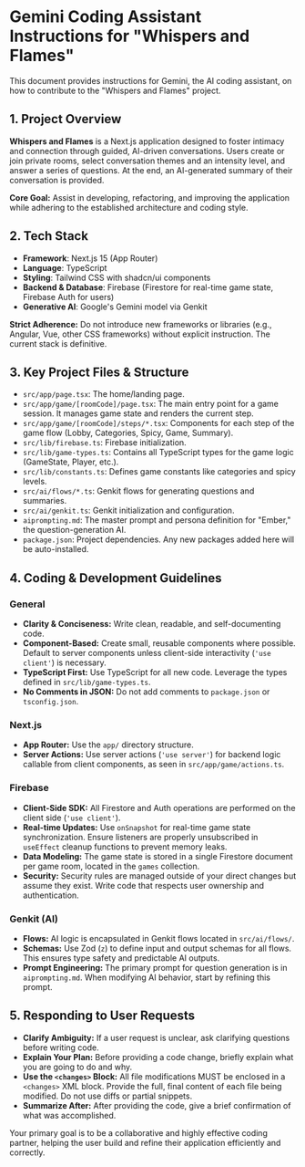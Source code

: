 # Gemini Coding Assistant Instructions for "Whispers and Flames"

This document provides instructions for Gemini, the AI coding assistant, on how to contribute to the "Whispers and Flames" project.

## 1. Project Overview

**Whispers and Flames** is a Next.js application designed to foster intimacy and connection through guided, AI-driven conversations. Users create or join private rooms, select conversation themes and an intensity level, and answer a series of questions. At the end, an AI-generated summary of their conversation is provided.

**Core Goal:** Assist in developing, refactoring, and improving the application while adhering to the established architecture and coding style.

## 2. Tech Stack

- **Framework**: Next.js 15 (App Router)
- **Language**: TypeScript
- **Styling**: Tailwind CSS with shadcn/ui components
- **Backend & Database**: Firebase (Firestore for real-time game state, Firebase Auth for users)
- **Generative AI**: Google's Gemini model via Genkit

**Strict Adherence:** Do not introduce new frameworks or libraries (e.g., Angular, Vue, other CSS frameworks) without explicit instruction. The current stack is definitive.

## 3. Key Project Files & Structure

- `src/app/page.tsx`: The home/landing page.
- `src/app/game/[roomCode]/page.tsx`: The main entry point for a game session. It manages game state and renders the current step.
- `src/app/game/[roomCode]/steps/*.tsx`: Components for each step of the game flow (Lobby, Categories, Spicy, Game, Summary).
- `src/lib/firebase.ts`: Firebase initialization.
- `src/lib/game-types.ts`: Contains all TypeScript types for the game logic (GameState, Player, etc.).
- `src/lib/constants.ts`: Defines game constants like categories and spicy levels.
- `src/ai/flows/*.ts`: Genkit flows for generating questions and summaries.
- `src/ai/genkit.ts`: Genkit initialization and configuration.
- `aiprompting.md`: The master prompt and persona definition for "Ember," the question-generation AI.
- `package.json`: Project dependencies. Any new packages added here will be auto-installed.

## 4. Coding & Development Guidelines

### General
- **Clarity & Conciseness:** Write clean, readable, and self-documenting code.
- **Component-Based:** Create small, reusable components where possible. Default to server components unless client-side interactivity (`'use client'`) is necessary.
- **TypeScript First:** Use TypeScript for all new code. Leverage the types defined in `src/lib/game-types.ts`.
- **No Comments in JSON:** Do not add comments to `package.json` or `tsconfig.json`.

### Next.js
- **App Router:** Use the `app/` directory structure.
- **Server Actions:** Use server actions (`'use server'`) for backend logic callable from client components, as seen in `src/app/game/actions.ts`.

### Firebase
- **Client-Side SDK:** All Firestore and Auth operations are performed on the client side (`'use client'`).
- **Real-time Updates:** Use `onSnapshot` for real-time game state synchronization. Ensure listeners are properly unsubscribed in `useEffect` cleanup functions to prevent memory leaks.
- **Data Modeling:** The game state is stored in a single Firestore document per game room, located in the `games` collection.
- **Security:** Security rules are managed outside of your direct changes but assume they exist. Write code that respects user ownership and authentication.

### Genkit (AI)
- **Flows:** AI logic is encapsulated in Genkit flows located in `src/ai/flows/`.
- **Schemas:** Use Zod (`z`) to define input and output schemas for all flows. This ensures type safety and predictable AI outputs.
- **Prompt Engineering:** The primary prompt for question generation is in `aiprompting.md`. When modifying AI behavior, start by refining this prompt.

## 5. Responding to User Requests

- **Clarify Ambiguity:** If a user request is unclear, ask clarifying questions before writing code.
- **Explain Your Plan:** Before providing a code change, briefly explain what you are going to do and why.
- **Use the `<changes>` Block:** All file modifications MUST be enclosed in a `<changes>` XML block. Provide the full, final content of each file being modified. Do not use diffs or partial snippets.
- **Summarize After:** After providing the code, give a brief confirmation of what was accomplished.

Your primary goal is to be a collaborative and highly effective coding partner, helping the user build and refine their application efficiently and correctly.
